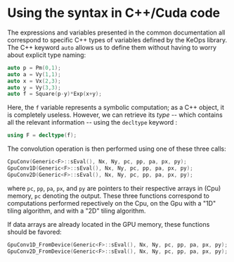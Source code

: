 # Using the syntax in C++/Cuda code

The expressions and variables presented in the common documentation all correspond to specific C++ types of variables defined by the KeOps library.
The C++ keyword `auto` allows us to define them without having to worry about explicit type naming:

```cpp
auto p = Pm(0,1);
auto a = Vy(1,1);
auto x = Vx(2,3);
auto y = Vy(3,3);
auto f = Square(p-y)*Exp(x+y);
```

Here, the `f` variable represents a symbolic computation; as a C++ object, it is completely useless.
However, we can retrieve its *type* -- which contains all the relevant information -- using the `decltype` keyword :

```cpp
using F = decltype(f);
```

The convolution operation is then performed using one of these three calls:

```cpp
CpuConv(Generic<F>::sEval(), Nx, Ny, pc, pp, pa, px, py);
GpuConv1D(Generic<F>::sEval(), Nx, Ny, pc, pp, pa, px, py);
GpuConv2D(Generic<F>::sEval(), Nx, Ny, pc, pp, pa, px, py);
```

where `pc`, `pp`, `pa`, `px`, and `py` are pointers to their respective arrays in (Cpu) memory, `pc` denoting the output. These three functions correspond to computations performed repectively on the Cpu, on the Gpu with a "1D" tiling algorithm, and with a "2D" tiling algorithm.

If data arrays are already located in the GPU memory, these functions should be favored:

```cpp
GpuConv1D_FromDevice(Generic<F>::sEval(), Nx, Ny, pc, pp, pa, px, py);
GpuConv2D_FromDevice(Generic<F>::sEval(), Nx, Ny, pc, pp, pa, px, py);
```